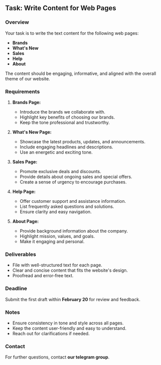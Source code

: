 ## Task: Write Content for Web Pages

### Overview
Your task is to write the text content for the following web pages:

- **Brands**
- **What's New**
- **Sales**
- **Help**
- **About**

The content should be engaging, informative, and aligned with the overall theme of our website.

### Requirements

1. **Brands Page:**
   - Introduce the brands we collaborate with.
   - Highlight key benefits of choosing our brands.
   - Keep the tone professional and trustworthy.

2. **What's New Page:**
   - Showcase the latest products, updates, and announcements.
   - Include engaging headlines and descriptions.
   - Use an energetic and exciting tone.

3. **Sales Page:**
   - Promote exclusive deals and discounts.
   - Provide details about ongoing sales and special offers.
   - Create a sense of urgency to encourage purchases.

4. **Help Page:**
   - Offer customer support and assistance information.
   - List frequently asked questions and solutions.
   - Ensure clarity and easy navigation.

5. **About Page:**
   - Provide background information about the company.
   - Highlight mission, values, and goals.
   - Make it engaging and personal.

### Deliverables

- File with well-structured text for each page.
- Clear and concise content that fits the website's design.
- Proofread and error-free text.

### Deadline

Submit the first draft within **February 20** for review and feedback.

### Notes

- Ensure consistency in tone and style across all pages.
- Keep the content user-friendly and easy to understand.
- Reach out for clarifications if needed.

### Contact

For further questions, contact **our telegram group**.
